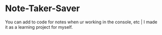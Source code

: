 # Note-Taker-Saver
You can add to code for notes when ur working in the console, etc | I made it as a learning project for myself.
